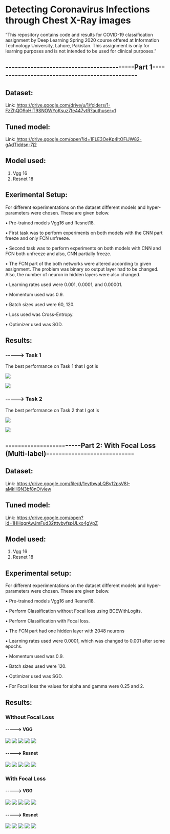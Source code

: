 # Detecting Coronavirus Infections through Chest X-Ray images

“This   repository   contains   code   and   results   for   COVID-19   classification   assignment   by   Deep   Learning   Spring   2020   course   offered   at   Information   Technology   University,   Lahore,   Pakistan.   This   assignment   is   only   for   learning   purposes   and   is   not   intended   to   be   used   for   clinical   purposes.”   

## -----------------------------------------Part 1----------------------------------------------

## Dataset: 
   Link: https://drive.google.com/drive/u/1/folders/1-FzZhQO9oHIT9SNOWYoKsuz7fe447vtR?authuser=1
   
## Tuned model:
   Link: https://drive.google.com/open?id=1FLE3OeKp4ltOFiJW82-gAdTiddsn-7j2

## Model used:
   1) Vgg 16
   2) Resnet 18
    
## Exerimental Setup:
   For different experimentations on the dataset different models and hyper-parameters were chosen. These are given below.
   
   • Pre-trained models Vgg16 and Resnet18.
   
   • First task was to perform experiments on both models with the CNN part freeze and only FCN unfreeze.
   
   • Second task was to perform experiments on both models with CNN and FCN both unfreeze and also, CNN partially freeze.
   
   • The FCN part of the both networks were altered according to given assignment. The problem was binary so output layer had to be           changed. Also, the number of neuron in hidden layers were also changed.
       
   • Learning rates used were 0.001, 0.0001, and 0.00001.
   
   • Momentum used was 0.9.
   
   • Batch sizes used were 60, 120.
   
   • Loss used was Cross-Entropy.
   
   • Optimizer used was SGD.

## Results:

   ### -----> Task 1
   The best performance on Task 1 that I got is
   
   ![](images/task1%20best.png) 
   
  ![](images/task1%20train%20acc.png)


   ### -----> Task 2
   The best performance on Task 2 that I got is
   
   ![](images/task2%20best.png) 
   
  ![](images/task2%20train%20acc.png)
  
## ------------------------Part 2: With Focal Loss (Multi-label)----------------------------

## Dataset: 
   Link: https://drive.google.com/file/d/1eytbwaLQBv12psV8I-aMkIli9N3bf8nO/view
   
## Tuned model:
   Link: https://drive.google.com/open?id=1HHqqrAwJmFud32tttvbvfspULxo4gVpZ

## Model used:
   1) Vgg 16
   2) Resnet 18
   
## Experimental setup:
   For different experimentations on the dataset different models and hyper-parameters were chosen. These are given below.
   
   • Pre-trained models Vgg16 and Resnet18.
   
   • Perform Classification without Focal loss using BCEWithLogits.
   
   • Perform Classification with Focal loss.

   • The FCN part had one hidden layer with 2048 neurons
       
   • Learning rates used were 0.0001, which was changed to 0.001 after some epochs.
   
   • Momentum used was 0.9.
   
   • Batch sizes used were 120.
   
   • Optimizer used was SGD.
   
   •	For Focal loss the values for alpha and gamma were 0.25 and 2.

## Results:
   ### Without Focal Loss
   
   
   #### -----> VGG
   ![](images/without_focal_vgg_loss.png) ![](images/without_focal_vgg_acc.png) 
   ![](images/without_focal_vgg_train_cm.png)  ![](images/without_focal_vgg_valid_cm.png) 
   ![](images/without_focal_vgg_train.png) 
   
   
   #### -----> Resnet
   ![](images/without_focal_resnet_loss.png) ![](images/without_focal_resnet_acc.png) 
   ![](images/without_focal_resnet_train_cm.png) ![](images/without_focal_resnet_valid_cm.png) 
   ![](images/without_focal_resnet_train.png) 
   
   
   ### With Focal Loss
   
   
   #### -----> VGG
   ![](images/with_focal_vgg_loss_1.png) ![](images/with_focal_vgg_acc_1.png) 
   ![](images/with_focal_vgg_train_cm.png)  ![](images/with_focal_vgg_valid_cm.png) 
   ![](images/with_focal_vgg_train.png)
   
   
   #### -----> Resnet
   ![](images/with_focal_resnet_loss.png) ![](images/with_focal_resnet_acc.png) 
   ![](images/best_acc.png) ![](images/best_loss.png) 
   ![](images/with_focal_resnet_train.png) 
